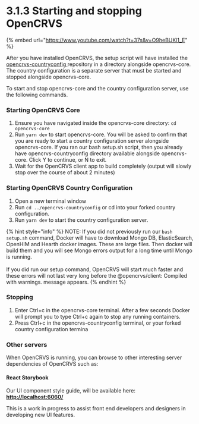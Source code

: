 # 3.1.3 Starting and stopping OpenCRVS

{% embed url="https://www.youtube.com/watch?t=37s&v=O9heBUKl1_E" %}

After you have installed OpenCRVS, the setup script will have installed the [opencrvs-countryconfig ](https://github.com/opencrvs/opencrvs-countryconfig)repository in a directory alongside opencrvs-core. The country configuration is a separate server that must be started and stopped alongside opencrvs-core.

To start and stop opencrvs-core and the country configuration server, use the following commands.

### Starting OpenCRVS Core

1. Ensure you have navigated inside the opencrvs-core directory: `cd opencrvs-core`
2. Run `yarn dev` to start opencrvs-core. You will be asked to confirm that you are ready to start a country configuration server alongside opencrvs-core. If you ran our bash setup.sh script, then you already have opencrvs-countryconfig directory available alongside opencrvs-core. Click Y to continue, or N to exit.
3. Wait for the OpenCRVS client app to build completely (output will slowly stop over the course of about 2 minutes)

### Starting OpenCRVS Country Configuration

1. Open a new terminal window
2. Run `cd ../opencrvs-countryconfig` or cd into your forked country configuration.
3. Run `yarn dev` to start the country configuration server.&#x20;

{% hint style="info" %}
NOTE: If you did not previously run our `bash setup.sh` command, Docker will have to download Mongo DB, ElasticSearch, OpenHIM and Hearth docker images. These are large files. Then docker will build them and you will see Mongo errors output for a long time until Mongo is running.\
\
If you did run our setup command, OpenCRVS will start much faster and these errors will not last very long before the @opencrvs/client: Compiled with warnings. message appears.
{% endhint %}

### Stopping

1. Enter Ctrl+c in the opencrvs-core terminal. After a few seconds Docker will prompt you to type Ctrl+c again to stop any running containers.&#x20;
2. Press Ctrl+c in the opencrvs-countryconfig terminal, or your forked country configuration termina

### Other servers

When OpenCRVS is running, you can browse to other interesting server dependencies of OpenCRVS such as:

#### React Storybook

Our UI component style guide, will be available here: [**http://localhost:6060/**](http://localhost:6060/)

This is a work in progress to assist front end developers and designers in developing new UI features.

